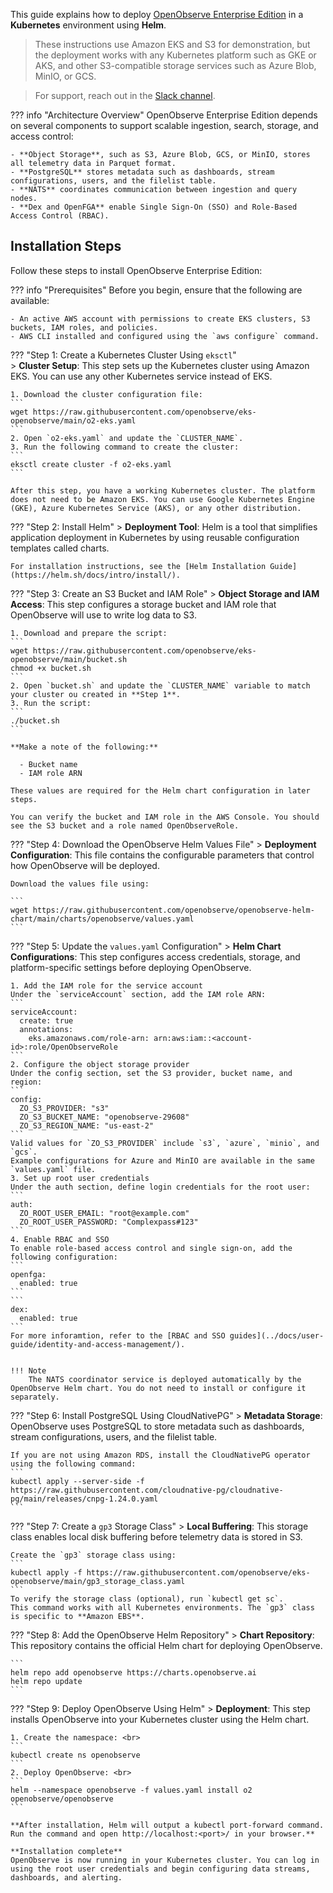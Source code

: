 This guide explains how to deploy [OpenObserve Enterprise Edition](https://openobserve.ai/downloads/)  in a **Kubernetes** environment using **Helm**. 

> These instructions use Amazon EKS and S3 for demonstration, but the deployment works with any Kubernetes platform such as GKE or AKS, and other S3-compatible storage services such as Azure Blob, MinIO, or GCS.

> For support, reach out in the [Slack channel](https://short.openobserve.ai/community).

??? info "Architecture Overview" 
    OpenObserve Enterprise Edition depends on several components to support scalable ingestion, search, storage, and access control:

    - **Object Storage**, such as S3, Azure Blob, GCS, or MinIO, stores all telemetry data in Parquet format.
    - **PostgreSQL** stores metadata such as dashboards, stream configurations, users, and the filelist table.
    - **NATS** coordinates communication between ingestion and query nodes.
    - **Dex and OpenFGA** enable Single Sign-On (SSO) and Role-Based Access Control (RBAC).


## Installation Steps
Follow these steps to install OpenObserve Enterprise Edition:


??? info "Prerequisites"
    Before you begin, ensure that the following are available:

    - An active AWS account with permissions to create EKS clusters, S3 buckets, IAM roles, and policies.
    - AWS CLI installed and configured using the `aws configure` command.


???  "Step 1: Create a Kubernetes Cluster Using `eksctl`"  
    > **Cluster Setup**: This step sets up the Kubernetes cluster using Amazon EKS. You can use any other Kubernetes service instead of EKS.

    1. Download the cluster configuration file:
    ```
    wget https://raw.githubusercontent.com/openobserve/eks-openobserve/main/o2-eks.yaml
    ```
    2. Open `o2-eks.yaml` and update the `CLUSTER_NAME`.
    3. Run the following command to create the cluster:
    ```
    eksctl create cluster -f o2-eks.yaml
    ```

    After this step, you have a working Kubernetes cluster. The platform does not need to be Amazon EKS. You can use Google Kubernetes Engine (GKE), Azure Kubernetes Service (AKS), or any other distribution.

???  "Step 2: Install Helm"
    > **Deployment Tool**: Helm is a tool that simplifies application deployment in Kubernetes by using reusable configuration templates called charts.

    For installation instructions, see the [Helm Installation Guide](https://helm.sh/docs/intro/install/).

???  "Step 3: Create an S3 Bucket and IAM Role"
    > **Object Storage and IAM Access**: This step configures a storage bucket and IAM role that OpenObserve will use to write log data to S3.

    1. Download and prepare the script:
    ```
    wget https://raw.githubusercontent.com/openobserve/eks-openobserve/main/bucket.sh
    chmod +x bucket.sh
    ```
    2. Open `bucket.sh` and update the `CLUSTER_NAME` variable to match your cluster ou created in **Step 1**.
    3. Run the script:
    ```
    ./bucket.sh
    ```

    **Make a note of the following:**

      - Bucket name
      - IAM role ARN
        
    These values are required for the Helm chart configuration in later steps.
      
    You can verify the bucket and IAM role in the AWS Console. You should see the S3 bucket and a role named OpenObserveRole.

???  "Step 4: Download the OpenObserve Helm Values File"
    > **Deployment Configuration**: This file contains the configurable parameters that control how OpenObserve will be deployed.

    Download the values file using:

    ```
    wget https://raw.githubusercontent.com/openobserve/openobserve-helm-chart/main/charts/openobserve/values.yaml
    ```

???  "Step 5: Update the `values.yaml` Configuration"
    > **Helm Chart Configurations**: This step configures access credentials, storage, and platform-specific settings before deploying OpenObserve.

    1. Add the IAM role for the service account
    Under the `serviceAccount` section, add the IAM role ARN:
    ```
    serviceAccount:
      create: true
      annotations:
        eks.amazonaws.com/role-arn: arn:aws:iam::<account-id>:role/OpenObserveRole
    ```
    2. Configure the object storage provider
    Under the config section, set the S3 provider, bucket name, and region:
    ```
    config:
      ZO_S3_PROVIDER: "s3"
      ZO_S3_BUCKET_NAME: "openobserve-29608"
      ZO_S3_REGION_NAME: "us-east-2"
    ```
    Valid values for `ZO_S3_PROVIDER` include `s3`, `azure`, `minio`, and `gcs`.
    Example configurations for Azure and MinIO are available in the same `values.yaml` file.
    3. Set up root user credentials
    Under the auth section, define login credentials for the root user:
    ```
    auth:
      ZO_ROOT_USER_EMAIL: "root@example.com"
      ZO_ROOT_USER_PASSWORD: "Complexpass#123"
    ```
    4. Enable RBAC and SSO 
    To enable role-based access control and single sign-on, add the following configuration:
    ```
    openfga:
      enabled: true
    ```
    ```
    dex:
      enabled: true
    ```
    For more inforamtion, refer to the [RBAC and SSO guides](../docs/user-guide/identity-and-access-management/).


    !!! Note
        The NATS coordinator service is deployed automatically by the OpenObserve Helm chart. You do not need to install or configure it separately.


???  "Step 6: Install PostgreSQL Using CloudNativePG"
    > **Metadata Storage**: OpenObserve uses PostgreSQL to store metadata such as dashboards, stream configurations, users, and the filelist table.

    If you are not using Amazon RDS, install the CloudNativePG operator using the following command:
    ```
    kubectl apply --server-side -f https://raw.githubusercontent.com/cloudnative-pg/cloudnative-pg/main/releases/cnpg-1.24.0.yaml
    ```

???  "Step 7: Create a `gp3` Storage Class"
    > **Local Buffering**: This storage class enables local disk buffering before telemetry data is stored in S3.

    Create the `gp3` storage class using:
    ```
    kubectl apply -f https://raw.githubusercontent.com/openobserve/eks-openobserve/main/gp3_storage_class.yaml
    ```
    To verify the storage class (optional), run `kubectl get sc`.
    This command works with all Kubernetes environments. The `gp3` class is specific to **Amazon EBS**.

???  "Step 8: Add the OpenObserve Helm Repository"
    > **Chart Repository**: This repository contains the official Helm chart for deploying OpenObserve.

    ```
    helm repo add openobserve https://charts.openobserve.ai
    helm repo update
    ```
???  "Step 9: Deploy OpenObserve Using Helm"
    > **Deployment**: This step installs OpenObserve into your Kubernetes cluster using the Helm chart.

    1. Create the namespace: <br>
    ```
    kubectl create ns openobserve
    ```
    2. Deploy OpenObserve: <br>
    ```
    helm --namespace openobserve -f values.yaml install o2 openobserve/openobserve
    ```

    **After installation, Helm will output a kubectl port-forward command. Run the command and open http://localhost:<port>/ in your browser.**

    **Installation complete**
    OpenObserve is now running in your Kubernetes cluster. You can log in using the root user credentials and begin configuring data streams, dashboards, and alerting.



